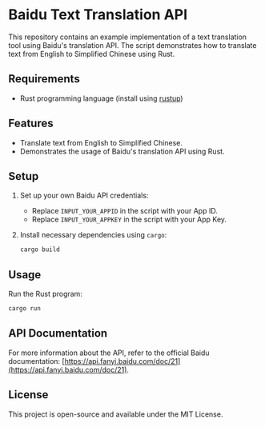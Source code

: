 # Baidu Text Translation API

This repository contains an example implementation of a text translation tool using Baidu's translation API. The script demonstrates how to translate text from English to Simplified Chinese using Rust.

## Requirements

- Rust programming language (install using [rustup](https://rustup.rs/))

## Features

- Translate text from English to Simplified Chinese.
- Demonstrates the usage of Baidu's translation API using Rust.

## Setup

1. Set up your own Baidu API credentials:
   - Replace `INPUT_YOUR_APPID` in the script with your App ID.
   - Replace `INPUT_YOUR_APPKEY` in the script with your App Key.

2. Install necessary dependencies using `cargo`:
   ```bash
   cargo build
   ```

## Usage

Run the Rust program:

```bash
cargo run
```

## API Documentation

For more information about the API, refer to the official Baidu documentation:
[https://api.fanyi.baidu.com/doc/21](https://api.fanyi.baidu.com/doc/21).

## License

This project is open-source and available under the MIT License.

